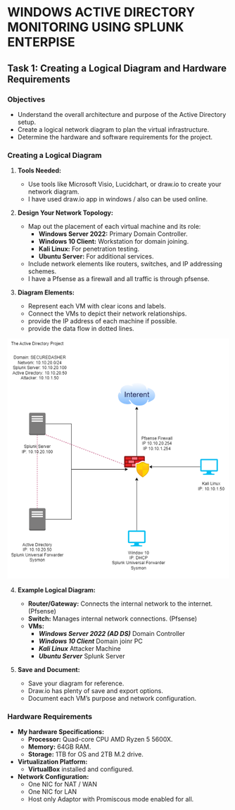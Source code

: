 # WINDOWS ACTIVE DIRECTORY MONITORING USING SPLUNK ENTERPISE


## Task 1: Creating a Logical Diagram and Hardware Requirements


### Objectives
- Understand the overall architecture and purpose of the Active Directory setup.
- Create a logical network diagram to plan the virtual infrastructure.
- Determine the hardware and software requirements for the project.

### Creating a Logical Diagram
1. **Tools Needed:**
   - Use tools like Microsoft Visio, Lucidchart, or draw.io to create your network diagram.
   - I have used draw.io app in windows / also can be used online.

2. **Design Your Network Topology:**
   - Map out the placement of each virtual machine and its role:
     - **Windows Server 2022:** Primary Domain Controller.
     - **Windows 10 Client:** Workstation for domain joining.
     - **Kali Linux:** For penetration testing.
     - **Ubuntu Server:** For additional services.
   - Include network elements like routers, switches, and IP addressing schemes.
   - I have a Pfsense as a firewall and all traffic is through pfsense.

3. **Diagram Elements:**
   - Represent each VM with clear icons and labels.
   - Connect the VMs to depict their network relationships.
   - provide the IP address of each machine if possible.
   - provide the data flow in dotted lines.

![image](/assets/images/image1.png)

4. **Example Logical Diagram:**
   - **Router/Gateway:** Connects the internal network to the internet. (Pfsense)
   - **Switch:** Manages internal network connections. (Pfsense)
   - **VMs:**
     - ***Windows Server 2022 (AD DS)***  Domain Controller
     - ***Windows 10 Client***  Domain joinr PC
     - ***Kali Linux***  Attacker Machine
     - ***Ubuntu Server***  Splunk Server

5. **Save and Document:**
   - Save your diagram for reference.
   - Draw.io has plenty of save and export options.
   - Document each VM’s purpose and network configuration.

### Hardware Requirements
- **My hardware Specifications:**
  - **Processor:** Quad-core CPU AMD Ryzen 5 5600X.
  - **Memory:** 64GB RAM.
  - **Storage:** 1TB for OS and 2TB M.2 drive.
- **Virtualization Platform:**
  - **VirtualBox** installed and configured.
- **Network Configuration:**
  - One NIC for NAT / WAN
  - One NIC for LAN
  - Host only Adaptor with Promiscous mode enabled for all.
